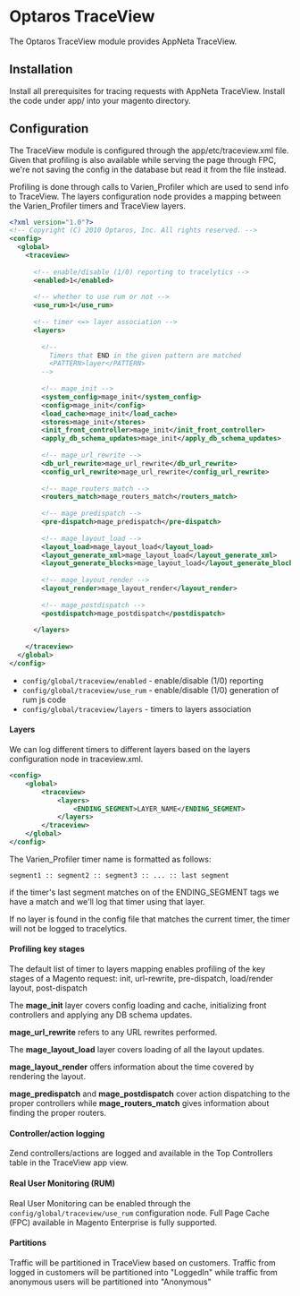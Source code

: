 Optaros TraceView
=================

The Optaros TraceView module provides AppNeta TraceView.

## Installation

Install all prerequisites for tracing requests with AppNeta TraceView. 
Install the code under app/ into your magento directory.

## Configuration

The TraceView module is configured through the app/etc/traceview.xml file.
Given that profiling is also available while serving the page through FPC, we're
not saving the config in the database but read it from the file instead.

Profiling is done through calls to Varien_Profiler which are used to send info
to TraceView. The layers configuration node provides a mapping between the 
Varien_Profiler timers and TraceView layers.
 
```xml
<?xml version="1.0"?>
<!-- Copyright (C) 2010 Optaros, Inc. All rights reserved. -->
<config>
  <global>
    <traceview>
 
      <!-- enable/disable (1/0) reporting to tracelytics -->
      <enabled>1</enabled>
 
      <!-- whether to use rum or not -->
      <use_rum>1</use_rum>
 
      <!-- timer <=> layer association -->
      <layers>
 
        <!--
          Timers that END in the given pattern are matched
          <PATTERN>layer</PATTERN>
        -->
 
        <!-- mage_init -->
        <system_config>mage_init</system_config>
        <config>mage_init</config>
        <load_cache>mage_init</load_cache>
        <stores>mage_init</stores>
        <init_front_controller>mage_init</init_front_controller>
        <apply_db_schema_updates>mage_init</apply_db_schema_updates>
 
        <!-- mage_url_rewrite -->
        <db_url_rewrite>mage_url_rewrite</db_url_rewrite>
        <config_url_rewrite>mage_url_rewrite</config_url_rewrite>
 
        <!-- mage_routers_match -->
        <routers_match>mage_routers_match</routers_match>
 
        <!-- mage_predispatch -->
        <pre-dispatch>mage_predispatch</pre-dispatch>
 
        <!-- mage_layout_load -->
        <layout_load>mage_layout_load</layout_load>
        <layout_generate_xml>mage_layout_load</layout_generate_xml>
        <layout_generate_blocks>mage_layout_load</layout_generate_blocks>
 
        <!-- mage_layout_render -->
        <layout_render>mage_layout_render</layout_render>
 
        <!-- mage_postdispatch -->
        <postdispatch>mage_postdispatch</postdispatch>
 
      </layers>
 
    </traceview>
  </global>
</config>
```

- `config/global/traceview/enabled` - enable/disable (1/0) reporting
- `config/global/traceview/use_rum` - enable/disable (1/0) generation of rum js code
- `config/global/traceview/layers` - timers to layers association


#### Layers

We can log different timers to different layers based on the layers  configuration node in traceview.xml.

```xml
<config>
    <global>
        <traceview>
            <layers>
                <ENDING_SEGMENT>LAYER_NAME</ENDING_SEGMENT>
            </layers>
        </traceview>
    </global>
</config>
```

The Varien_Profiler timer name is formatted as follows: 

    segment1 :: segment2 :: segment3 :: ... :: last segment

if the timer's last segment matches on of the ENDING_SEGMENT tags we have 
a match and we'll log that timer using that layer.

If no layer is found in the config file that matches the current timer, the 
timer will not be logged to tracelytics.

#### Profiling key stages

The default list of timer to layers mapping enables profiling of the key stages
of a Magento request: init, url-rewrite, pre-dispatch, load/render layout, 
post-dispatch

The **mage_init** layer covers config loading and cache, initializing front 
controllers and applying any DB schema updates.

**mage_url_rewrite** refers to any URL rewrites performed.

The **mage_layout_load** layer covers loading of all the layout updates.

**mage_layout_render** offers information about the time covered by rendering the layout.

**mage_predispatch** and **mage_postdispatch** cover action dispatching to the proper controllers while **mage_routers_match** gives information about finding the proper routers.

#### Controller/action logging

Zend controllers/actions are logged and available in the Top Controllers table
in the TraceView app view.

#### Real User Monitoring (RUM)

Real User Monitoring can be enabled through the `config/global/traceview/use_rum`
configuration node. Full Page Cache (FPC) available in Magento Enterprise is fully
supported.

#### Partitions

Traffic will be partitioned in TraceView based on customers.
Traffic from logged in customers will be partitioned into "LoggedIn" while
traffic from anonymous users will be partitioned into "Anonymous"
